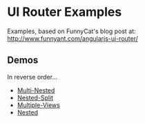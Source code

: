 # UI Router Examples

Examples, based on FunnyCat's blog post at: http://www.funnyant.com/angularjs-ui-router/


## Demos

In reverse order...

 - [Multi-Nested](https://f1lt3r.github.io/angular-ui-router-examples/multi-nested/)
 - [Nested-Split](https://f1lt3r.github.io/angular-ui-router-examples/nested-split/)
 - [Multiple-Views](https://f1lt3r.github.io/angular-ui-router-examples/multiple-views/)
 - [Nested](https://f1lt3r.github.io/angular-ui-router-examples/nested/)